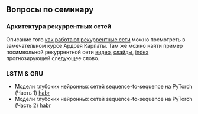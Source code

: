 ## Вопросы по семинару

### Архитектура рекуррентных сетей
Описание того [как работают рекуррентные сети](https://www.youtube.com/watch?v=yCC09vCHzF8) можно посмотреть в замечательном курсе Ардрея Карпаты. Там же можно найти пример посимвольной рекуррентной сети [видео](https://gist.github.com/karpathy/d4dee566867f8291f086), [слайды](http://cs231n.stanford.edu/slides/2016/winter1516_lecture10.pdf), [index](http://cs231n.stanford.edu/slides/2016/) прогнозирующей следующее слово.

### LSTM & GRU
- Модели глубоких нейронных сетей sequence-to-sequence на PyTorch (Часть 1) [habr](https://habr.com/ru/post/567142/)
- Модели глубоких нейронных сетей sequence-to-sequence на PyTorch (Часть 2) [habr](https://habr.com/ru/post/567610/)
